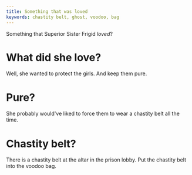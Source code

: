 ```yaml
---
title: Something that was loved
keywords: chastity belt, ghost, voodoo, bag
---
```


Something that Superior Sister Frigid _loved_?

# What did she love?
Well, she wanted to protect the girls. And keep them pure.

# Pure?
She probably would've liked to force them to wear a chastity belt all the time.

# Chastity belt?
There is a chastity belt at the altar in the prison lobby. Put the chastity belt into the voodoo bag.
